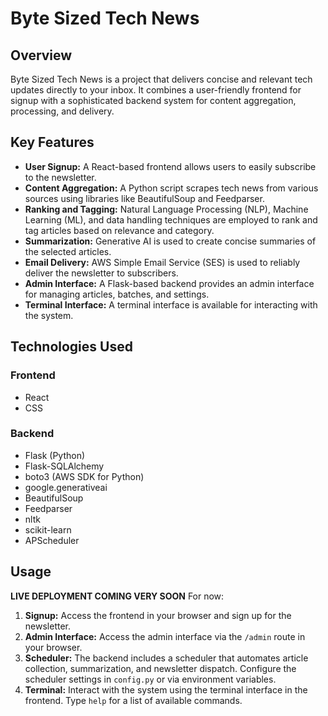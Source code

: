 # Byte Sized Tech News

## Overview

Byte Sized Tech News is a project that delivers concise and relevant tech updates directly to your inbox. It combines a user-friendly frontend for signup with a sophisticated backend system for content aggregation, processing, and delivery.

## Key Features

*   **User Signup:** A React-based frontend allows users to easily subscribe to the newsletter.
*   **Content Aggregation:** A Python script scrapes tech news from various sources using libraries like BeautifulSoup and Feedparser.
*   **Ranking and Tagging:** Natural Language Processing (NLP), Machine Learning (ML), and data handling techniques are employed to rank and tag articles based on relevance and category.
*   **Summarization:** Generative AI is used to create concise summaries of the selected articles.
*   **Email Delivery:** AWS Simple Email Service (SES) is used to reliably deliver the newsletter to subscribers.
*   **Admin Interface:** A Flask-based backend provides an admin interface for managing articles, batches, and settings.
*   **Terminal Interface:** A terminal interface is available for interacting with the system.

## Technologies Used

### Frontend

*   React
*   CSS

### Backend

*   Flask (Python)
*   Flask-SQLAlchemy
*   boto3 (AWS SDK for Python)
*   google.generativeai
*   BeautifulSoup
*   Feedparser
*   nltk
*   scikit-learn
*   APScheduler


## Usage
**LIVE DEPLOYMENT COMING VERY SOON**
For now:

1.  **Signup:** Access the frontend in your browser and sign up for the newsletter.
2.  **Admin Interface:** Access the admin interface via the `/admin` route in your browser.
3.  **Scheduler:** The backend includes a scheduler that automates article collection, summarization, and newsletter dispatch.  Configure the scheduler settings in `config.py` or via environment variables.
4.  **Terminal:** Interact with the system using the terminal interface in the frontend. Type `help` for a list of available commands.
